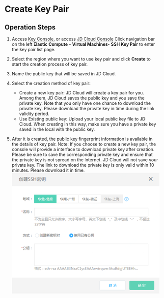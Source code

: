 # Create Key Pair

## Operation Steps
1. Access [Key Console][1], or access [JD Cloud Console][2] Click  navigation bar on the left **Elastic Compute** - **Virtual Machines**- **SSH Key Pair** to enter the key pair list page.
2. Select the region where you want to use key pair and click **Create** to start the creation process of key pair.
3. Name the public key that will be saved in JD Cloud.
4. Select the creation method of key pair: <br>
   * Create a new key pair: JD Cloud will create a key pair for you. Among them, JD Cloud saves the public key and you save the private key. Note that you only have one chance to download the private key. Please download the private key in time during the link validity period.
   * Use Existing public key: Upload your local public key file to JD Cloud. When creating in this way, make sure you have a private key saved in the local with the public key.
   
5. After it is created, the public key fingerprint information is available in the details of key pair.
Note: If you choose to create a new key pair, the console will provide a  interface to download private key after creation. Please be sure to save the corresponding private key and ensure that the private key is not spread on the Internet. JD Cloud will not save your private key. The link to download the private key is only valid within 10 minutes. Please download it in time.
![](../../../../../image/vm/Operation-Guide-keypair-create1.png)


  [1]: https://cns-console.jdcloud.com/host/ssh/list
  [2]: https://console.jdcloud.com/